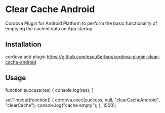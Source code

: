 # Clear Cache Android
Cordova Plugin for Android Platform to perform the basic functionality of emptying the cached data on App startup.

## Installation
cordova add plugin https://github.com/escuSerban/cordova-plugin-clear-cache-android

## Usage
 function success(res) { console.log(res); }

setTimeout(function() {
     cordova.exec(success, null, "clearCacheAndroid", "clearCache");
    console.log("cache empty");
}, 1000);